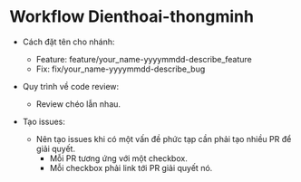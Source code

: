 # Workflow Dienthoai-thongminh

- Cách đặt tên cho nhánh:
  + Feature: feature/your_name-yyyymmdd-describe_feature
  + Fix:     fix/your_name-yyyymmdd-describe_bug

- Quy trình về code review:
  + Review chéo lẫn nhau.

- Tạo issues:
  + Nên tạo issues khi có một vấn đề phức tạp cần phải tạo nhiều PR để giải quyết.
    + Mỗi PR tương ứng với một checkbox.
    + Mỗi checkbox phải link tới PR giải quyết nó.
